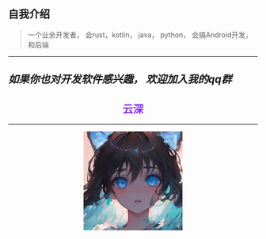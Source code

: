 ## 自我介绍
> 一个业余开发者， 会rust，kotlin， java， python， 会搞Android开发，和后端
-----

## _如果你也对开发软件感兴趣， 欢迎加入我的qq群_

<div align="center"><h2 style="color: blueviolet">云深</h2></div>

-----

<div align="center"><img width="200" src="img/portrait.jpg" alt="null"></div>


